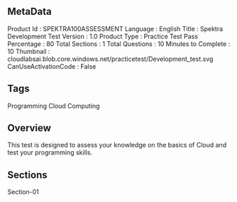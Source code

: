 ## MetaData
Product Id : SPEKTRA100ASSESSMENT
Language : English
Title : Spektra Development Test
Version : 1.0
Product Type : Practice Test
Pass Percentage : 80
Total Sections : 1
Total Questions : 10
Minutes to Complete : 10
Thumbnail : cloudlabsai.blob.core.windows.net/practicetest/Development_test.svg
CanUseActivationCode : False

## Tags
Programming
Cloud Computing

## Overview
This test is designed to assess your knowledge on the basics of Cloud and test your programming skills.

## Sections
Section-01
